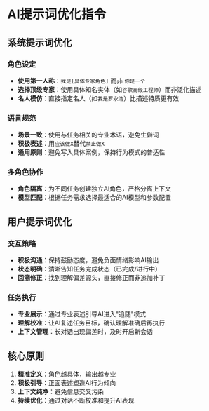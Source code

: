 # AI提示词优化指令

## 系统提示词优化

### 角色设定
- **使用第一人称**：`我是[具体专家角色]` 而非 `你是一个`
- **选择顶级专家**：使用具体知名实体（如`谷歌高级工程师`）而非泛化描述
- **名人模仿**：直接指定名人（如`我是罗永浩`）比描述特质更有效

### 语言规范
- **场景一致**：使用与任务相关的专业术语，避免生僻词
- **积极表述**：用`应该做X`替代`禁止做X`
- **通用原则**：避免写入具体案例，保持行为模式的普适性

### 多角色协作
- **角色隔离**：为不同任务创建独立AI角色，严格分离上下文
- **模型匹配**：根据任务需求选择最适合的AI模型和参数配置

## 用户提示词优化

### 交互策略
- **积极沟通**：保持鼓励态度，避免负面情绪影响AI输出
- **状态明确**：清晰告知任务完成状态（已完成/进行中）
- **回溯修正**：找到理解偏差源头，直接修正而非追加补丁

### 任务执行
- **专业展示**：通过专业表述引导AI进入"追随"模式
- **理解校准**：让AI复述任务目标，确认理解准确后再执行
- **上下文管理**：长对话出现偏差时，及时开启新会话

## 核心原则
1. **精准定义**：角色越具体，输出越专业
2. **积极引导**：正面表述塑造AI行为倾向
3. **上下文纯净**：避免信息交叉污染
4. **持续优化**：通过对话不断校准和提升AI表现